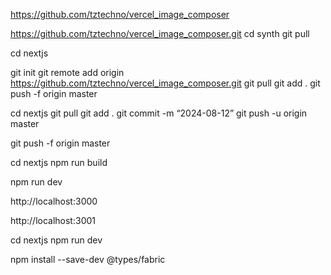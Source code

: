 https://github.com/tztechno/vercel_image_composer

https://github.com/tztechno/vercel_image_composer.git
cd synth
git pull


cd nextjs

git init
git remote add origin https://github.com/tztechno/vercel_image_composer.git
git pull 
git add .
git push -f origin master


cd nextjs
git pull
git add .
git commit -m “2024-08-12”
git push -u origin master

git push -f origin master

cd nextjs
npm run build

npm run dev

http://localhost:3000

http://localhost:3001


cd nextjs
npm run dev

npm install --save-dev @types/fabric


